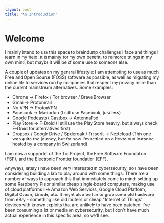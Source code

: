 ```yaml
---
layout: post
title: "An Introduction"
---
```


# Welcome

I mainly intend to use this space to braindump challenges I face and things I learn in my field. It is mainly for my own benefit, to reinforce things in my own mind, but maybe it will be of some use to someone else.

A couple of updates on my general lifestyle: I am attempting to use as much Free and Open Source (FOSS) software as possible, as well as migrating my online life to services run by companies that respect my privacy more than the current mainstream alternatives. Some examples:
* Chrome -> Firefox / Tor browser / Brave Browser
* Gmail -> Protonmail
* No VPN -> ProtonVPN
* Facebook -> Mastodon (I still use Facebook, just less)
* Google Podcasts / Castbox -> AntennaPod
* Play Store -> F-Droid (I still use the  Play Store heavily, but always check F-Droid for alternatives first)
* Dropbox / Google Drive / Spideroak / Tresorit -> Nextcloud (This one was quite the journey, but for now I'm settled on a Nextcloud instance hosted by a company in Switzerland)

I am now a supporter of the Tor Project, the Free Software Foundation (FSF), and the Electronic Frontier foundation (EFF).

Anyways, lately I have been very interested in cybersecurity, so I have been considering building a lab to play around with some things. There are a number of ways to approach this that immediately come to mind: setting up some Raspberry Pis or similar cheap single-board computers, making use of cloud platforms like Amazon Web Services, Google Cloud Platform, Digital Ocean, Linode, etc. It might also be fun to grab some old hardware from eBay - something like old routers or cheap "Internet of Things" devices with known exploits that are unlikely to have been patched. I've been consuming a lot or media on cybersecurity, but I don't have much actual experience in this specific area, so we'll see.
